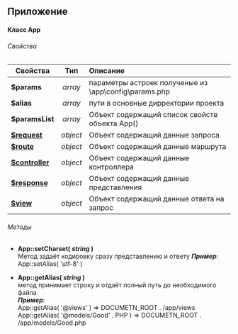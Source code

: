 
## Приложение
#### Класс App
###### Свойства


| Свойства        | Тип       | Описание          |
| --------------- |:------------------:|:-------------|
| **$params**     | *array*  | параметры астроек полученые из  \app\config\params.php 
| **$alias**      | *array*  | пути в основные дирректории проекта 
| **$paramsList** | *array*  | Объект содержащий список свойств объекта App() 
| **[$request](Request.md)**    | *object* | Объект содержащий данные запроса 
| **[$route](Route.md)**      | *object* | Объект содержащий данные маршрута 
| **[$controller](Controller.md)** | *object* | Объект содержащий данные контроллера  
| **[$response](Response.md)**       | *object* | Объект содержащий данные представления 
| **[$view](/app/_/guide/ru/View.md)**   | *object* | Объект содержащий данные ответа на запрос

###### Методы
* **App::setCharset( *string* )**  
Метод задаёт кодировку сразу представлению и ответу 
***Пример***:  
App::setAlias( 'utf-8' )

* **App::getAlias( *string* )**  
метод принимает строку и отдаёт полный путь до необходимого файла  
***Пример***:  
App::getAlias( '@views' ) => DOCUMETN_ROOT . /app/views  
App::getAlias( '@models/Good' . PHP ) => DOCUMETN_ROOT . /app/models/Good.php
